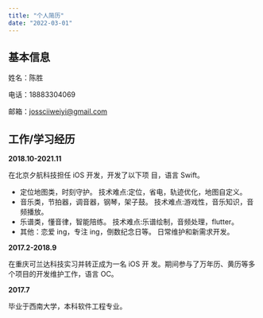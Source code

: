 ```yaml
---
title: "个人简历"
date: "2022-03-01"
---
```


## 基本信息

姓名：陈胜

电话：18883304069

邮箱：jossciiweiyi@gmail.com

## 工作/学习经历

**2018.10-2021.11**

在北京夕航科技担任 iOS 开发，开发了以下项 目，语言 Swift。

- 定位地图类，时刻守护。 技术难点:定位，省电，轨迹优化，地图自定义。
- 音乐类，节拍器，调音器，钢琴，架子鼓。 技术难点:游戏性，音乐知识，音频播放。
- 乐谱类，懂音律，智能陪练。 技术难点:乐谱绘制，音频处理，flutter。
- 其他：恋爱 ing，专注 ing，倒数纪念日等。 日常维护和新需求开发。

**2017.2-2018.9**

在重庆可兰达科技实习并转正成为一名 iOS 开 发。期间参与了万年历、⻩历等多个项目的开发维护工作，语言 OC。

**2017.7**

毕业于⻄南大学，本科软件工程专业。

